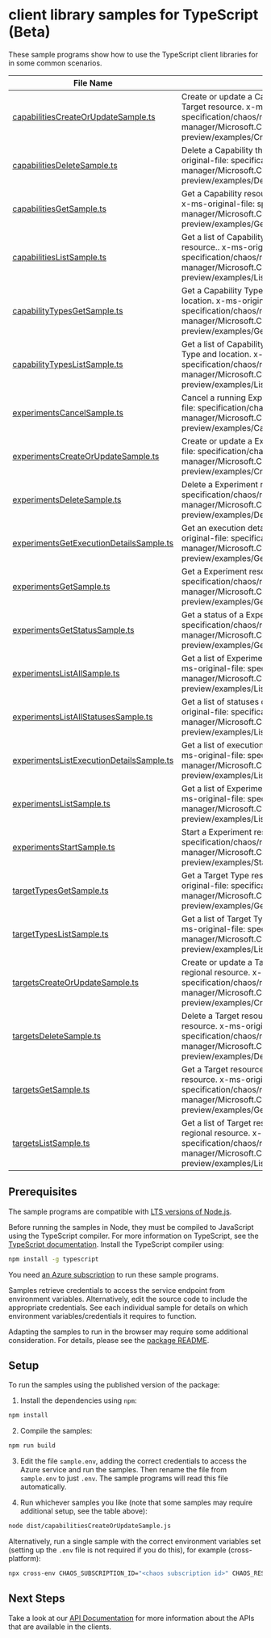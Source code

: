 # client library samples for TypeScript (Beta)

These sample programs show how to use the TypeScript client libraries for in some common scenarios.

| **File Name**                                                                     | **Description**                                                                                                                                                                                                      |
| --------------------------------------------------------------------------------- | -------------------------------------------------------------------------------------------------------------------------------------------------------------------------------------------------------------------- |
| [capabilitiesCreateOrUpdateSample.ts][capabilitiescreateorupdatesample]           | Create or update a Capability resource that extends a Target resource. x-ms-original-file: specification/chaos/resource-manager/Microsoft.Chaos/preview/2022-10-01-preview/examples/CreateOrUpdateACapability.json   |
| [capabilitiesDeleteSample.ts][capabilitiesdeletesample]                           | Delete a Capability that extends a Target resource. x-ms-original-file: specification/chaos/resource-manager/Microsoft.Chaos/preview/2022-10-01-preview/examples/DeleteACapability.json                              |
| [capabilitiesGetSample.ts][capabilitiesgetsample]                                 | Get a Capability resource that extends a Target resource. x-ms-original-file: specification/chaos/resource-manager/Microsoft.Chaos/preview/2022-10-01-preview/examples/GetACapability.json                           |
| [capabilitiesListSample.ts][capabilitieslistsample]                               | Get a list of Capability resources that extend a Target resource.. x-ms-original-file: specification/chaos/resource-manager/Microsoft.Chaos/preview/2022-10-01-preview/examples/ListCapabilities.json                |
| [capabilityTypesGetSample.ts][capabilitytypesgetsample]                           | Get a Capability Type resource for given Target Type and location. x-ms-original-file: specification/chaos/resource-manager/Microsoft.Chaos/preview/2022-10-01-preview/examples/GetACapabilityType.json              |
| [capabilityTypesListSample.ts][capabilitytypeslistsample]                         | Get a list of Capability Type resources for given Target Type and location. x-ms-original-file: specification/chaos/resource-manager/Microsoft.Chaos/preview/2022-10-01-preview/examples/ListCapabilityTypes.json    |
| [experimentsCancelSample.ts][experimentscancelsample]                             | Cancel a running Experiment resource. x-ms-original-file: specification/chaos/resource-manager/Microsoft.Chaos/preview/2022-10-01-preview/examples/CancelAExperiment.json                                            |
| [experimentsCreateOrUpdateSample.ts][experimentscreateorupdatesample]             | Create or update a Experiment resource. x-ms-original-file: specification/chaos/resource-manager/Microsoft.Chaos/preview/2022-10-01-preview/examples/CreateOrUpdateAExperiment.json                                  |
| [experimentsDeleteSample.ts][experimentsdeletesample]                             | Delete a Experiment resource. x-ms-original-file: specification/chaos/resource-manager/Microsoft.Chaos/preview/2022-10-01-preview/examples/DeleteAExperiment.json                                                    |
| [experimentsGetExecutionDetailsSample.ts][experimentsgetexecutiondetailssample]   | Get an execution detail of a Experiment resource. x-ms-original-file: specification/chaos/resource-manager/Microsoft.Chaos/preview/2022-10-01-preview/examples/GetAExperimentExecutionDetails.json                   |
| [experimentsGetSample.ts][experimentsgetsample]                                   | Get a Experiment resource. x-ms-original-file: specification/chaos/resource-manager/Microsoft.Chaos/preview/2022-10-01-preview/examples/GetAExperiment.json                                                          |
| [experimentsGetStatusSample.ts][experimentsgetstatussample]                       | Get a status of a Experiment resource. x-ms-original-file: specification/chaos/resource-manager/Microsoft.Chaos/preview/2022-10-01-preview/examples/GetAExperimentStatus.json                                        |
| [experimentsListAllSample.ts][experimentslistallsample]                           | Get a list of Experiment resources in a subscription. x-ms-original-file: specification/chaos/resource-manager/Microsoft.Chaos/preview/2022-10-01-preview/examples/ListExperimentsInASubscription.json               |
| [experimentsListAllStatusesSample.ts][experimentslistallstatusessample]           | Get a list of statuses of a Experiment resource. x-ms-original-file: specification/chaos/resource-manager/Microsoft.Chaos/preview/2022-10-01-preview/examples/ListExperimentStatuses.json                            |
| [experimentsListExecutionDetailsSample.ts][experimentslistexecutiondetailssample] | Get a list of execution details of a Experiment resource. x-ms-original-file: specification/chaos/resource-manager/Microsoft.Chaos/preview/2022-10-01-preview/examples/ListExperimentExecutionsDetails.json          |
| [experimentsListSample.ts][experimentslistsample]                                 | Get a list of Experiment resources in a resource group. x-ms-original-file: specification/chaos/resource-manager/Microsoft.Chaos/preview/2022-10-01-preview/examples/ListExperimentsInAResourceGroup.json            |
| [experimentsStartSample.ts][experimentsstartsample]                               | Start a Experiment resource. x-ms-original-file: specification/chaos/resource-manager/Microsoft.Chaos/preview/2022-10-01-preview/examples/StartAExperiment.json                                                      |
| [targetTypesGetSample.ts][targettypesgetsample]                                   | Get a Target Type resources for given location. x-ms-original-file: specification/chaos/resource-manager/Microsoft.Chaos/preview/2022-10-01-preview/examples/GetATargetType.json                                     |
| [targetTypesListSample.ts][targettypeslistsample]                                 | Get a list of Target Type resources for given location. x-ms-original-file: specification/chaos/resource-manager/Microsoft.Chaos/preview/2022-10-01-preview/examples/ListTargetTypes.json                            |
| [targetsCreateOrUpdateSample.ts][targetscreateorupdatesample]                     | Create or update a Target resource that extends a tracked regional resource. x-ms-original-file: specification/chaos/resource-manager/Microsoft.Chaos/preview/2022-10-01-preview/examples/CreateOrUpdateATarget.json |
| [targetsDeleteSample.ts][targetsdeletesample]                                     | Delete a Target resource that extends a tracked regional resource. x-ms-original-file: specification/chaos/resource-manager/Microsoft.Chaos/preview/2022-10-01-preview/examples/DeleteATarget.json                   |
| [targetsGetSample.ts][targetsgetsample]                                           | Get a Target resource that extends a tracked regional resource. x-ms-original-file: specification/chaos/resource-manager/Microsoft.Chaos/preview/2022-10-01-preview/examples/GetATarget.json                         |
| [targetsListSample.ts][targetslistsample]                                         | Get a list of Target resources that extend a tracked regional resource. x-ms-original-file: specification/chaos/resource-manager/Microsoft.Chaos/preview/2022-10-01-preview/examples/ListTargets.json                |

## Prerequisites

The sample programs are compatible with [LTS versions of Node.js](https://github.com/nodejs/release#release-schedule).

Before running the samples in Node, they must be compiled to JavaScript using the TypeScript compiler. For more information on TypeScript, see the [TypeScript documentation][typescript]. Install the TypeScript compiler using:

```bash
npm install -g typescript
```

You need [an Azure subscription][freesub] to run these sample programs.

Samples retrieve credentials to access the service endpoint from environment variables. Alternatively, edit the source code to include the appropriate credentials. See each individual sample for details on which environment variables/credentials it requires to function.

Adapting the samples to run in the browser may require some additional consideration. For details, please see the [package README][package].

## Setup

To run the samples using the published version of the package:

1. Install the dependencies using `npm`:

```bash
npm install
```

2. Compile the samples:

```bash
npm run build
```

3. Edit the file `sample.env`, adding the correct credentials to access the Azure service and run the samples. Then rename the file from `sample.env` to just `.env`. The sample programs will read this file automatically.

4. Run whichever samples you like (note that some samples may require additional setup, see the table above):

```bash
node dist/capabilitiesCreateOrUpdateSample.js
```

Alternatively, run a single sample with the correct environment variables set (setting up the `.env` file is not required if you do this), for example (cross-platform):

```bash
npx cross-env CHAOS_SUBSCRIPTION_ID="<chaos subscription id>" CHAOS_RESOURCE_GROUP="<chaos resource group>" node dist/capabilitiesCreateOrUpdateSample.js
```

## Next Steps

Take a look at our [API Documentation][apiref] for more information about the APIs that are available in the clients.

[capabilitiescreateorupdatesample]: https://github.com/Azure/azure-sdk-for-js/blob/main/sdk/chaos/arm-chaos/samples/v1-beta/typescript/src/capabilitiesCreateOrUpdateSample.ts
[capabilitiesdeletesample]: https://github.com/Azure/azure-sdk-for-js/blob/main/sdk/chaos/arm-chaos/samples/v1-beta/typescript/src/capabilitiesDeleteSample.ts
[capabilitiesgetsample]: https://github.com/Azure/azure-sdk-for-js/blob/main/sdk/chaos/arm-chaos/samples/v1-beta/typescript/src/capabilitiesGetSample.ts
[capabilitieslistsample]: https://github.com/Azure/azure-sdk-for-js/blob/main/sdk/chaos/arm-chaos/samples/v1-beta/typescript/src/capabilitiesListSample.ts
[capabilitytypesgetsample]: https://github.com/Azure/azure-sdk-for-js/blob/main/sdk/chaos/arm-chaos/samples/v1-beta/typescript/src/capabilityTypesGetSample.ts
[capabilitytypeslistsample]: https://github.com/Azure/azure-sdk-for-js/blob/main/sdk/chaos/arm-chaos/samples/v1-beta/typescript/src/capabilityTypesListSample.ts
[experimentscancelsample]: https://github.com/Azure/azure-sdk-for-js/blob/main/sdk/chaos/arm-chaos/samples/v1-beta/typescript/src/experimentsCancelSample.ts
[experimentscreateorupdatesample]: https://github.com/Azure/azure-sdk-for-js/blob/main/sdk/chaos/arm-chaos/samples/v1-beta/typescript/src/experimentsCreateOrUpdateSample.ts
[experimentsdeletesample]: https://github.com/Azure/azure-sdk-for-js/blob/main/sdk/chaos/arm-chaos/samples/v1-beta/typescript/src/experimentsDeleteSample.ts
[experimentsgetexecutiondetailssample]: https://github.com/Azure/azure-sdk-for-js/blob/main/sdk/chaos/arm-chaos/samples/v1-beta/typescript/src/experimentsGetExecutionDetailsSample.ts
[experimentsgetsample]: https://github.com/Azure/azure-sdk-for-js/blob/main/sdk/chaos/arm-chaos/samples/v1-beta/typescript/src/experimentsGetSample.ts
[experimentsgetstatussample]: https://github.com/Azure/azure-sdk-for-js/blob/main/sdk/chaos/arm-chaos/samples/v1-beta/typescript/src/experimentsGetStatusSample.ts
[experimentslistallsample]: https://github.com/Azure/azure-sdk-for-js/blob/main/sdk/chaos/arm-chaos/samples/v1-beta/typescript/src/experimentsListAllSample.ts
[experimentslistallstatusessample]: https://github.com/Azure/azure-sdk-for-js/blob/main/sdk/chaos/arm-chaos/samples/v1-beta/typescript/src/experimentsListAllStatusesSample.ts
[experimentslistexecutiondetailssample]: https://github.com/Azure/azure-sdk-for-js/blob/main/sdk/chaos/arm-chaos/samples/v1-beta/typescript/src/experimentsListExecutionDetailsSample.ts
[experimentslistsample]: https://github.com/Azure/azure-sdk-for-js/blob/main/sdk/chaos/arm-chaos/samples/v1-beta/typescript/src/experimentsListSample.ts
[experimentsstartsample]: https://github.com/Azure/azure-sdk-for-js/blob/main/sdk/chaos/arm-chaos/samples/v1-beta/typescript/src/experimentsStartSample.ts
[targettypesgetsample]: https://github.com/Azure/azure-sdk-for-js/blob/main/sdk/chaos/arm-chaos/samples/v1-beta/typescript/src/targetTypesGetSample.ts
[targettypeslistsample]: https://github.com/Azure/azure-sdk-for-js/blob/main/sdk/chaos/arm-chaos/samples/v1-beta/typescript/src/targetTypesListSample.ts
[targetscreateorupdatesample]: https://github.com/Azure/azure-sdk-for-js/blob/main/sdk/chaos/arm-chaos/samples/v1-beta/typescript/src/targetsCreateOrUpdateSample.ts
[targetsdeletesample]: https://github.com/Azure/azure-sdk-for-js/blob/main/sdk/chaos/arm-chaos/samples/v1-beta/typescript/src/targetsDeleteSample.ts
[targetsgetsample]: https://github.com/Azure/azure-sdk-for-js/blob/main/sdk/chaos/arm-chaos/samples/v1-beta/typescript/src/targetsGetSample.ts
[targetslistsample]: https://github.com/Azure/azure-sdk-for-js/blob/main/sdk/chaos/arm-chaos/samples/v1-beta/typescript/src/targetsListSample.ts
[apiref]: https://docs.microsoft.com/javascript/api/@azure/arm-chaos?view=azure-node-preview
[freesub]: https://azure.microsoft.com/free/
[package]: https://github.com/Azure/azure-sdk-for-js/tree/main/sdk/chaos/arm-chaos/README.md
[typescript]: https://www.typescriptlang.org/docs/home.html
